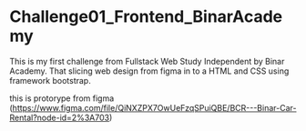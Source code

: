 # Challenge01_Frontend_BinarAcademy
This is my first challenge from Fullstack Web Study Independent by Binar Academy. That slicing web design from figma in to a HTML and CSS using framework bootstrap.

this is protorype from figma
(https://www.figma.com/file/QiNXZPX7OwUeFzqSPuiQBE/BCR---Binar-Car-Rental?node-id=2%3A703)
